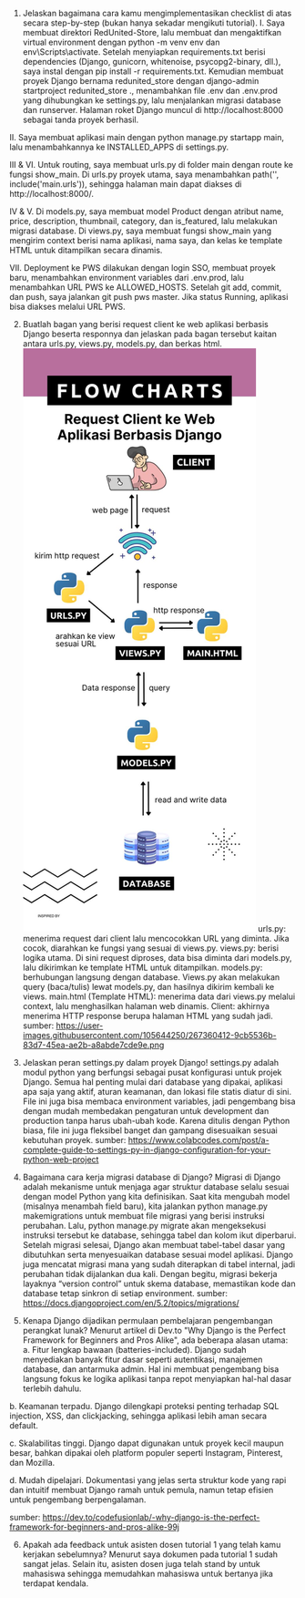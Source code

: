 1. Jelaskan bagaimana cara kamu mengimplementasikan checklist di atas secara step-by-step (bukan hanya sekadar mengikuti tutorial).
I. Saya membuat direktori RedUnited-Store, lalu membuat dan mengaktifkan virtual environment dengan python -m venv env dan env\Scripts\activate. Setelah menyiapkan requirements.txt berisi dependencies (Django, gunicorn, whitenoise, psycopg2-binary, dll.), saya instal dengan pip install -r requirements.txt. Kemudian membuat proyek Django bernama redunited_store dengan django-admin startproject redunited_store ., menambahkan file .env dan .env.prod yang dihubungkan ke settings.py, lalu menjalankan migrasi database dan runserver. Halaman roket Django muncul di http://localhost:8000 sebagai tanda proyek berhasil.

II. Saya membuat aplikasi main dengan python manage.py startapp main, lalu menambahkannya ke INSTALLED_APPS di settings.py.

III & VI. Untuk routing, saya membuat urls.py di folder main dengan route ke fungsi show_main. Di urls.py proyek utama, saya menambahkan path('', include('main.urls')), sehingga halaman main dapat diakses di http://localhost:8000/.

IV & V. Di models.py, saya membuat model Product dengan atribut name, price, description, thumbnail, category, dan is_featured, lalu melakukan migrasi database. Di views.py, saya membuat fungsi show_main yang mengirim context berisi nama aplikasi, nama saya, dan kelas ke template HTML untuk ditampilkan secara dinamis.

VII. Deployment ke PWS dilakukan dengan login SSO, membuat proyek baru, menambahkan environment variables dari .env.prod, lalu menambahkan URL PWS ke ALLOWED_HOSTS. Setelah git add, commit, dan push, saya jalankan git push pws master. Jika status Running, aplikasi bisa diakses melalui URL PWS.


2. Buatlah bagan yang berisi request client ke web aplikasi berbasis Django beserta responnya dan jelaskan pada bagan tersebut kaitan antara urls.py, views.py, models.py, dan berkas html.
![alt text](<Option 1.jpg>)
urls.py: menerima request dari client lalu mencocokkan URL yang diminta. Jika cocok, diarahkan ke fungsi yang sesuai di views.py.
views.py: berisi logika utama. Di sini request diproses, data bisa diminta dari models.py, lalu dikirimkan ke template HTML untuk ditampilkan.
models.py: berhubungan langsung dengan database. Views.py akan melakukan query (baca/tulis) lewat models.py, dan hasilnya dikirim kembali ke views.
main.html (Template HTML): menerima data dari views.py melalui context, lalu menghasilkan halaman web dinamis.
Client: akhirnya menerima HTTP response berupa halaman HTML yang sudah jadi.
sumber: https://user-images.githubusercontent.com/105644250/267360412-9cb5536b-83d7-45ea-ae2b-a8abde7cde9e.png

3. Jelaskan peran settings.py dalam proyek Django!
settings.py adalah modul python yang berfungsi sebagai pusat konfigurasi untuk projek Django. Semua hal penting mulai dari database yang dipakai, aplikasi apa saja yang aktif, aturan keamanan, dan lokasi file statis diatur di sini. File ini juga bisa membaca environment variables, jadi pengembang bisa dengan mudah membedakan pengaturan untuk development dan production tanpa harus ubah-ubah kode. Karena ditulis dengan Python biasa, file ini juga fleksibel banget dan gampang disesuaikan sesuai kebutuhan proyek.
sumber: https://www.colabcodes.com/post/a-complete-guide-to-settings-py-in-django-configuration-for-your-python-web-project

4. Bagaimana cara kerja migrasi database di Django?
Migrasi di Django adalah mekanisme untuk menjaga agar struktur database selalu sesuai dengan model Python yang kita definisikan. Saat kita mengubah model (misalnya menambah field baru), kita jalankan python manage.py makemigrations untuk membuat file migrasi yang berisi instruksi perubahan. Lalu, python manage.py migrate akan mengeksekusi instruksi tersebut ke database, sehingga tabel dan kolom ikut diperbarui. Setelah migrasi selesai, Django akan membuat tabel-tabel dasar yang dibutuhkan serta menyesuaikan database sesuai model aplikasi. Django juga mencatat migrasi mana yang sudah diterapkan di tabel internal, jadi perubahan tidak dijalankan dua kali. Dengan begitu, migrasi bekerja layaknya “version control” untuk skema database, memastikan kode dan database tetap sinkron di setiap environment.
sumber: https://docs.djangoproject.com/en/5.2/topics/migrations/

5. Kenapa Django dijadikan permulaan pembelajaran pengembangan perangkat lunak?
Menurut artikel di Dev.to "Why Django is the Perfect Framework for Beginners and Pros Alike", ada beberapa alasan utama:
a. Fitur lengkap bawaan (batteries-included). Django sudah menyediakan banyak fitur dasar seperti autentikasi, manajemen database, dan antarmuka admin. Hal ini membuat pengembang bisa langsung fokus ke logika aplikasi tanpa repot menyiapkan hal-hal dasar terlebih dahulu.

b. Keamanan terpadu. Django dilengkapi proteksi penting terhadap SQL injection, XSS, dan clickjacking, sehingga aplikasi lebih aman secara default.

c. Skalabilitas tinggi. Django dapat digunakan untuk proyek kecil maupun besar, bahkan dipakai oleh platform populer seperti Instagram, Pinterest, dan Mozilla.

d. Mudah dipelajari. Dokumentasi yang jelas serta struktur kode yang rapi dan intuitif membuat Django ramah untuk pemula, namun tetap efisien untuk pengembang berpengalaman.

sumber: https://dev.to/codefusionlab/-why-django-is-the-perfect-framework-for-beginners-and-pros-alike-99j

6. Apakah ada feedback untuk asisten dosen tutorial 1 yang telah kamu kerjakan sebelumnya?
Menurut saya dokumen pada tutorial 1 sudah sangat jelas. Selain itu, asisten dosen juga telah stand by untuk mahasiswa sehingga memudahkan mahasiswa untuk bertanya jika terdapat kendala. 